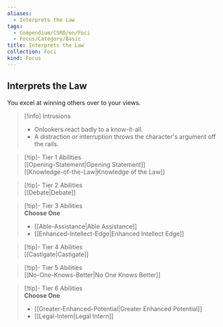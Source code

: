 ```yaml
---
aliases:
  - Interprets the Law
tags:
  - Compendium/CSRD/en/Foci
  - Focus/Category/Basic
title: Interprets the Law
collection: Foci
kind: Focus
---
```

## Interprets the Law  
You excel at winning others over to your views.  

>[!info] Intrusions  
>- Onlookers react badly to a know-it-all.  
>- A distraction or interruption throws the character's argument off the rails.  


>[!tip]- Tier 1 Abilities  
> [[Opening-Statement|Opening Statement]]  
> [[Knowledge-of-the-Law|Knowledge of the Law]]  


>[!tip]- Tier 2 Abilities  
> [[Debate|Debate]]  


>[!tip]- Tier 3 Abilities  
> **Choose One**  
>- [[Able-Assistance|Able Assistance]]  
>- [[Enhanced-Intellect-Edge|Enhanced Intellect Edge]]  


>[!tip]- Tier 4 Abilities  
> [[Castigate|Castigate]]  


>[!tip]- Tier 5 Abilities  
> [[No-One-Knows-Better|No One Knows Better]]  


>[!tip]- Tier 6 Abilities  
> **Choose One**  
>- [[Greater-Enhanced-Potential|Greater Enhanced Potential]]  
>- [[Legal-Intern|Legal Intern]]